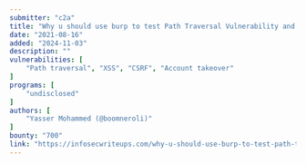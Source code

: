 ```yaml
---
submitter: "c2a"
title: "Why u should use burp to test Path Traversal Vulnerability and also get RXSS"
date: "2021-08-16"
added: "2024-11-03"
description: ""
vulnerabilities: [
    "Path traversal", "XSS", "CSRF", "Account takeover"
]
programs: [
    "undisclosed"
]
authors: [
    "Yasser Mohammed (@boomneroli)"
]
bounty: "700"
link: "https://infosecwriteups.com/why-u-should-use-burp-to-test-path-traversal-vulnerability-and-also-get-rxss-2743cbb16a3c"
---
```




